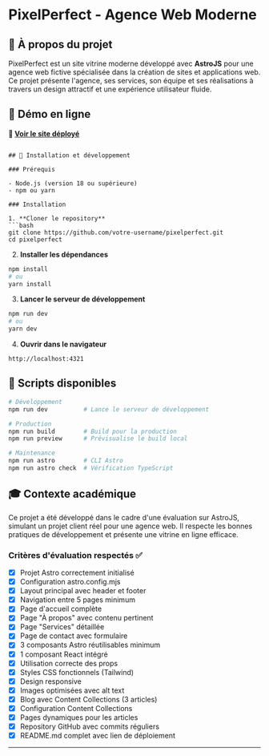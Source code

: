 # PixelPerfect - Agence Web Moderne

## 🌟 À propos du projet

PixelPerfect est un site vitrine moderne développé avec **AstroJS** pour une agence web fictive spécialisée dans la création de sites et applications web. Ce projet présente l'agence, ses services, son équipe et ses réalisations à travers un design attractif et une expérience utilisateur fluide.

## 🚀 Démo en ligne

**🔗 [Voir le site déployé](https://6842c4cdb309c0c0cf0ebd49--pixel-perfect-nws.netlify.app/)**

```

## 🚀 Installation et développement

### Prérequis

- Node.js (version 18 ou supérieure)
- npm ou yarn

### Installation

1. **Cloner le repository**
```bash
git clone https://github.com/votre-username/pixelperfect.git
cd pixelperfect
```

2. **Installer les dépendances**
```bash
npm install
# ou
yarn install
```

3. **Lancer le serveur de développement**
```bash
npm run dev
# ou
yarn dev
```

4. **Ouvrir dans le navigateur**
```
http://localhost:4321
```

## 📝 Scripts disponibles

```bash
# Développement
npm run dev          # Lance le serveur de développement

# Production
npm run build        # Build pour la production
npm run preview      # Prévisualise le build local

# Maintenance
npm run astro        # CLI Astro
npm run astro check  # Vérification TypeScript
```

## 🎓 Contexte académique

Ce projet a été développé dans le cadre d'une évaluation sur AstroJS, simulant un projet client réel pour une agence web. Il respecte les bonnes pratiques de développement et présente une vitrine en ligne efficace.

### Critères d'évaluation respectés ✅

- [x] Projet Astro correctement initialisé
- [x] Configuration astro.config.mjs
- [x] Layout principal avec header et footer
- [x] Navigation entre 5 pages minimum
- [x] Page d'accueil complète
- [x] Page "À propos" avec contenu pertinent
- [x] Page "Services" détaillée
- [x] Page de contact avec formulaire
- [x] 3 composants Astro réutilisables minimum
- [x] 1 composant React intégré
- [x] Utilisation correcte des props
- [x] Styles CSS fonctionnels (Tailwind)
- [x] Design responsive
- [x] Images optimisées avec alt text
- [x] Blog avec Content Collections (3 articles)
- [x] Configuration Content Collections
- [x] Pages dynamiques pour les articles
- [x] Repository GitHub avec commits réguliers
- [x] README.md complet avec lien de déploiement

---